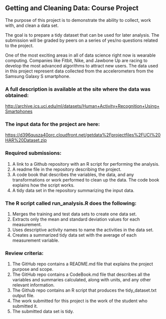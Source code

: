## Getting and Cleaning Data: Course Project

The purpose of this project is to demonstrate the ability to collect, work with, 
and clean a data set.

The goal is to prepare a tidy dataset that can be used for later analysis. The submission 
will be graded by peers on a series of yes/no questions related to the project. 

One of the most exciting areas in all of data science right now is wearable computing. 
Companies like Fitbit, Nike, and Jawbone Up are racing to develop the most advanced 
algorithms to attract new users. The data used in this project represent data collected 
from the accelerometers from the Samsung Galaxy S smartphone. 

### A full description is available at the site where the data was obtained:

http://archive.ics.uci.edu/ml/datasets/Human+Activity+Recognition+Using+Smartphones

### The input data for the project are here:

https://d396qusza40orc.cloudfront.net/getdata%2Fprojectfiles%2FUCI%20HAR%20Dataset.zip

### Required submissions: 

1) A link to a Github repository with an R script for performing the analysis.
2) A readme file in the repository describing the project. 
3) A code book that describes the variables, the data, and any transformations or 
   work performed to clean up the data. The code book explains how the script works.
4) A tidy data set in the repository summarizing the input data.

### The R script called run_analysis.R does the following:

1) Merges the training and test data sets to create one data set.
2) Extracts only the mean and standard deviation values for each measurement.
3) Uses descriptive activity names to name the activities in the data set.
4) Creates a summarized tidy data set with the average of each measurement variable.

### Review criteria:

1) The GitHub repo contains a README.md file that explains the project purpose and scope.
2) The GitHub repo contains a CodeBook.md file that describes all the variables and 
   summaries calculated, along with units, and any other relevant information.
3) The Github repo contains an R script that produces the tidy_dataset.txt output file.
4) The work submitted for this project is the work of the student who submitted it.
5) The submitted data set is tidy.


    
